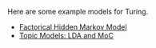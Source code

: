 Here are some example models for Turing.

- [Factorical Hidden Markov Model](https://nbviewer.jupyter.org/github/yebai/Turing.jl/blob/master/notebooks/FHMM.ipynb)
- [Topic Models: LDA and MoC](https://nbviewer.jupyter.org/github/yebai/Turing.jl/blob/master/notebooks/TopicModels.ipynb)
